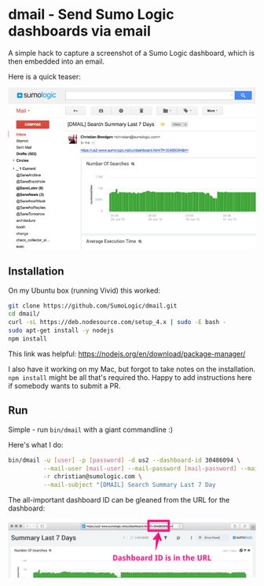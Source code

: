 # dmail - Send Sumo Logic dashboards via email

A simple hack to capture a screenshot of a Sumo Logic dashboard, which is then embedded into an email.

Here is a quick teaser:

![Teaser](images/sample.png)

## Installation

On my Ubuntu box (running Vivid) this worked:

```bash
git clone https://github.com/SumoLogic/dmail.git
cd dmail/
curl -sL https://deb.nodesource.com/setup_4.x | sudo -E bash -
sudo apt-get install -y nodejs
npm install
```

This link was helpful: https://nodejs.org/en/download/package-manager/

I also have it working on my Mac, but forgot to take notes on the installation. `npm install` might be all that's required tho. Happy to add instructions here if somebody wants to submit a PR.

## Run

Simple - run `bin/dmail` with a giant commandline :)

Here's what I do:

```bash
bin/dmail -u [user] -p [password] -d us2 --dashboard-id 30486094 \
          --mail-user [mail-user] --mail-password [mail-password] --mail-host smtp.gmail.com \
          -r christian@sumologic.com \
          --mail-subject "[DMAIL] Search Summary Last 7 Day
```

The all-important dashboard ID can be gleaned from the URL for the dashboard:

![Teaser](images/dashboard-id.png)
